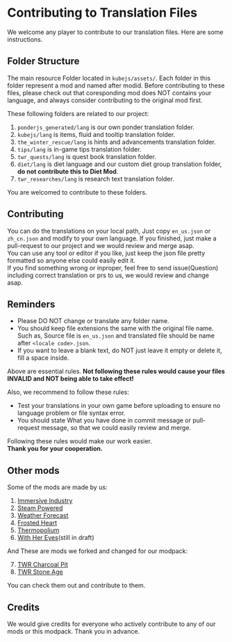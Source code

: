 # Contributing to Translation Files
We welcome any player to contribute to our translation files. Here are some instructions.
## Folder Structure
The main resource Folder located in `kubejs/assets/`.
Each folder in this folder represent a mod and named after modid. Before contributing to these files, please check out that coresponding mod does NOT contains your language, and always consider contributing to the original mod first.  

These following folders are related to our project:
1. `ponderjs_generated/lang` is our own ponder translation folder.
2. `kubejs/lang` is items, fluid and tooltip translation folder.
3. `the_winter_rescue/lang` is hints and advancements translation folder.
4. `tips/lang` is in-game tips translation folder.
5. `twr_quests/lang` is quest book translation folder.
6. `diet/lang` is diet language and our custom diet group translation folder, __do not contribute this to Diet Mod__.    
7. `twr_researches/lang` is research text translation folder.

You are welcomed to contribute to these folders. 
## Contributing
You can do the translations on your local path, Just copy `en_us.json` or `zh_cn.json` and modify to your own language. If you finished, just make a pull-request to our project and we would review and merge asap.  
You can use any tool or editor if you like, just keep the json file pretty formatted so anyone else could easily edit it.  
If you find something wrong or inproper, feel free to send issue(Question) including correct translation or prs to us, we would review and change asap.
## Reminders
- Please DO NOT change or translate any folder name.   
- You should keep file extensions the same with the original file name. Such as, Source file is `en_us.json` and translated file should be name after `<locale code>.json`.
- If you want to leave a blank text, do NOT just leave it empty or delete it, fill a space inside. 
 
Above are essential rules. __Not following these rules would cause your files INVALID and NOT being able to take effect!__

Also, we recommend to follow these rules:
- Test your translations in your own game before uploading to ensure no language problem or file syntax error.
- You should state What you have done in commit message or pull-request message, so that we could easily review and merge. 
  
Following these rules would make our work easier.  
__Thank you for your cooperation.__  
## Other mods
Some of the mods are made by us:
1. [Immersive Industry](https://github.com/TeamMoegMC/ImmersiveIndustry)
2. [Steam Powered](https://github.com/TeamMoegMC/SteamPowered)
3. [Weather Forecast](https://github.com/TeamMoegMC/WeatherForecast)
4. [Frosted Heart](https://github.com/TeamMoegMC/FrostedHeart)
5. [Thermopolium](https://github.com/TeamMoegMC/Thermopolium)
6. [With Her Eyes](https://github.com/TeamMoegMC/WithHerEyes)(still in draft)

And These are mods we forked and changed for our modpack:

7. [TWR Charcoal Pit](https://github.com/TeamMoegMC/CharcoalPit2)
8. [TWR Stone Age](https://github.com/TeamMoegMC/StoneAge)

You can check them out and contribute to them.  
## Credits
We would give credits for everyone who actively contribute to any of our mods or this modpack. Thank you in advance.
